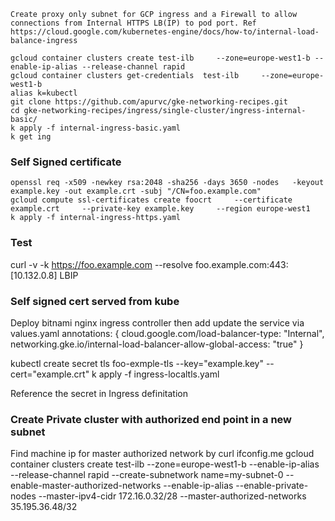     Create proxy only subnet for GCP ingress and a Firewall to allow connections from Internal HTTPS LB(IP) to pod port. Ref https://cloud.google.com/kubernetes-engine/docs/how-to/internal-load-balance-ingress

    gcloud container clusters create test-ilb     --zone=europe-west1-b --enable-ip-alias --release-channel rapid
    gcloud container clusters get-credentials  test-ilb     --zone=europe-west1-b
    alias k=kubectl
    git clone https://github.com/apurvc/gke-networking-recipes.git
    cd gke-networking-recipes/ingress/single-cluster/ingress-internal-basic/
    k apply -f internal-ingress-basic.yaml
    k get ing
 ### Self Signed certificate   
 
    openssl req -x509 -newkey rsa:2048 -sha256 -days 3650 -nodes   -keyout example.key -out example.crt -subj "/CN=foo.example.com"
    gcloud compute ssl-certificates create foocrt     --certificate example.crt     --private-key example.key     --region europe-west1
    k apply -f internal-ingress-https.yaml
   
### Test
   
   curl -v -k https://foo.example.com --resolve foo.example.com:443:[10.132.0.8] LBIP 

### Self signed cert served from kube
   Deploy bitnami nginx ingress controller then add update the service via values.yaml
     annotations: {
    cloud.google.com/load-balancer-type: "Internal",
    networking.gke.io/internal-load-balancer-allow-global-access: "true"
  }

   kubectl create secret tls foo-exmple-tls --key="example.key" --cert="example.crt"
   k apply -f ingress-localtls.yaml

   Reference the secret in Ingress definitation 

### Create Private cluster with authorized end point in a new subnet
   Find machine ip for master authorized network by 
   curl ifconfig.me
   gcloud container clusters create test-ilb     --zone=europe-west1-b --enable-ip-alias --release-channel rapid --create-subnetwork name=my-subnet-0 --enable-master-authorized-networks --enable-ip-alias --enable-private-nodes --master-ipv4-cidr 172.16.0.32/28  --master-authorized-networks 35.195.36.48/32
